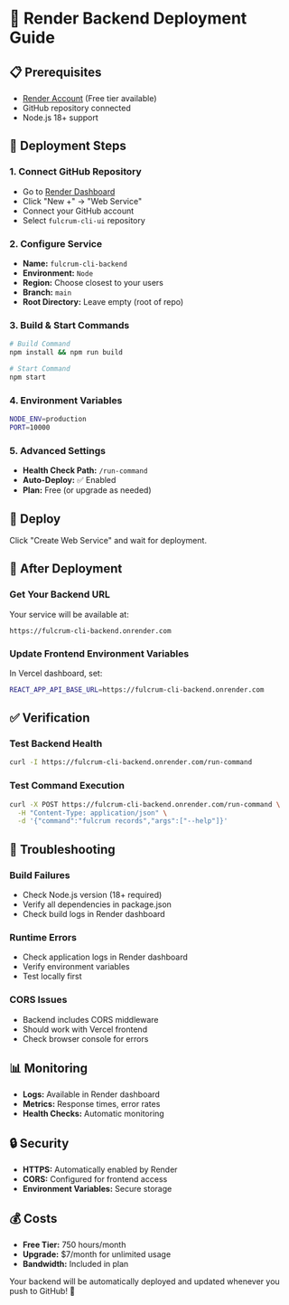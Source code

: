 # 🚀 Render Backend Deployment Guide

## 📋 Prerequisites

- [Render Account](https://render.com) (Free tier available)
- GitHub repository connected
- Node.js 18+ support

## 🔧 Deployment Steps

### 1. **Connect GitHub Repository**
- Go to [Render Dashboard](https://dashboard.render.com)
- Click "New +" → "Web Service"
- Connect your GitHub account
- Select `fulcrum-cli-ui` repository

### 2. **Configure Service**
- **Name:** `fulcrum-cli-backend`
- **Environment:** `Node`
- **Region:** Choose closest to your users
- **Branch:** `main`
- **Root Directory:** Leave empty (root of repo)

### 3. **Build & Start Commands**
```bash
# Build Command
npm install && npm run build

# Start Command  
npm start
```

### 4. **Environment Variables**
```bash
NODE_ENV=production
PORT=10000
```

### 5. **Advanced Settings**
- **Health Check Path:** `/run-command`
- **Auto-Deploy:** ✅ Enabled
- **Plan:** Free (or upgrade as needed)

## 🚀 Deploy

Click "Create Web Service" and wait for deployment.

## 🔗 After Deployment

### **Get Your Backend URL**
Your service will be available at:
```
https://fulcrum-cli-backend.onrender.com
```

### **Update Frontend Environment Variables**
In Vercel dashboard, set:
```bash
REACT_APP_API_BASE_URL=https://fulcrum-cli-backend.onrender.com
```

## ✅ Verification

### **Test Backend Health**
```bash
curl -I https://fulcrum-cli-backend.onrender.com/run-command
```

### **Test Command Execution**
```bash
curl -X POST https://fulcrum-cli-backend.onrender.com/run-command \
  -H "Content-Type: application/json" \
  -d '{"command":"fulcrum records","args":["--help"]}'
```

## 🔧 Troubleshooting

### **Build Failures**
- Check Node.js version (18+ required)
- Verify all dependencies in package.json
- Check build logs in Render dashboard

### **Runtime Errors**
- Check application logs in Render dashboard
- Verify environment variables
- Test locally first

### **CORS Issues**
- Backend includes CORS middleware
- Should work with Vercel frontend
- Check browser console for errors

## 📊 Monitoring

- **Logs:** Available in Render dashboard
- **Metrics:** Response times, error rates
- **Health Checks:** Automatic monitoring

## 🔒 Security

- **HTTPS:** Automatically enabled by Render
- **CORS:** Configured for frontend access
- **Environment Variables:** Secure storage

## 💰 Costs

- **Free Tier:** 750 hours/month
- **Upgrade:** $7/month for unlimited usage
- **Bandwidth:** Included in plan

Your backend will be automatically deployed and updated whenever you push to GitHub! 🎉
